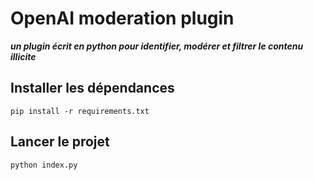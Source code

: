 # OpenAI moderation plugin

**_un plugin écrit en python pour identifier, modérer et filtrer le contenu illicite_**

## Installer les dépendances

`pip install -r requirements.txt`

## Lancer le projet

`python index.py`
